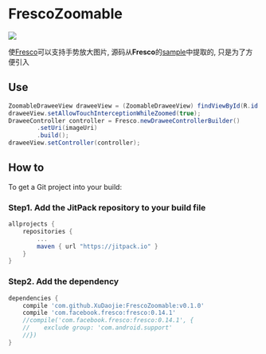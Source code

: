 FrescoZoomable
===
[![](https://jitpack.io/v/XuDaojie/FrescoZoomable.svg)](https://jitpack.io/#XuDaojie/FrescoZoomable)

使[Fresco](https://github.com/facebook/fresco)可以支持手势放大图片,
源码从**Fresco**的[sample](https://github.com/facebook/fresco/tree/master/samples/zoomableapp)中提取的,
只是为了方便引入

## Use
``` java
ZoomableDraweeView draweeView = (ZoomableDraweeView) findViewById(R.id.zoomable_view);
draweeView.setAllowTouchInterceptionWhileZoomed(true);
DraweeController controller = Fresco.newDraweeControllerBuilder()
        .setUri(imageUri)
        .build();
draweeView.setController(controller);
```

## How to
To get a Git project into your build:
### Step1. Add the JitPack repository to your build file
``` gradle
allprojects {
    repositories {
        ...
        maven { url "https://jitpack.io" }
    }
}
```
### Step2. Add the dependency
``` gradle
dependencies {
    compile 'com.github.XuDaojie:FrescoZoomable:v0.1.0'
    compile 'com.facebook.fresco:fresco:0.14.1'
    //compile('com.facebook.fresco:fresco:0.14.1', {
    //    exclude group: 'com.android.support'
    //})
}
```